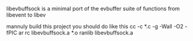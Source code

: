 libevbuffsock is a minimal port of the evbuffer suite of functions from libevent to libev

mannuly build this project you should do like this 
cc -c *.c -g -Wall -O2 -fPIC 
ar rc libevbuffsock.a *.o
ranlib libevbuffsock.a

